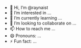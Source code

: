 - 👋 Hi, I’m @raynaist
- 👀 I’m interested in ...
- 🌱 I’m currently learning ...
- 💞️ I’m looking to collaborate on ...
- 📫 How to reach me ...
- 😄 Pronouns: ...
- ⚡ Fun fact: ...

<!---
raynaist/raynaist is a ✨ special ✨ repository because its `README.md` (this file) appears on your GitHub profile.
You can click the Preview link to take a look at your changes.
--->
